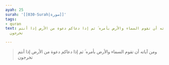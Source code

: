 ```yaml
---
ayah: 25
surah: '[[030-Surah|سورة]]'
tags:
- quran
text: ومن آياته أن تقوم السماء والأرض بأمره ۚ ثم إذا دعاكم دعوة من الأرض إذا أنتم
  تخرجون

---
```

> ومن آياته أن تقوم السماء والأرض بأمره ۚ ثم إذا دعاكم دعوة من الأرض إذا أنتم تخرجون
